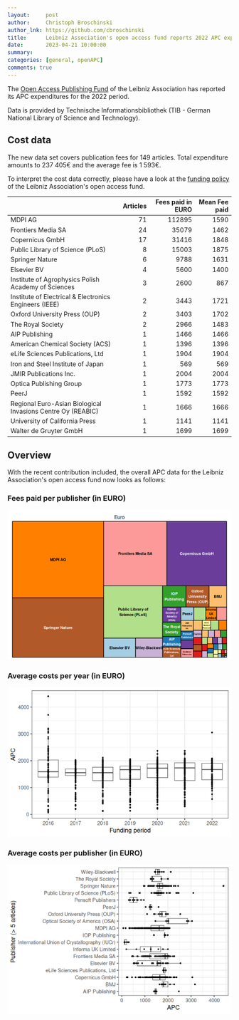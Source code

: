```yaml
---
layout:     post
author:     Christoph Broschinski
author_lnk: https://github.com/cbroschinski
title:      Leibniz Association's open access fund reports 2022 APC expenditures
date:       2023-04-21 10:00:00
summary:    
categories: [general, openAPC]
comments: true
---
```





The [Open Access Publishing Fund](https://www.leibniz-gemeinschaft.de/en/research/open-science-and-digitalisation/open-access/journal-publishing-fund.html) of the Leibniz Association has reported its APC expenditures for the 2022 period.

Data is provided by Technische Informationsbibliothek (TIB - German National Library of Science and Technology).

## Cost data



The new data set covers publication fees for 149 articles. Total expenditure amounts to 237 405€ and the average fee is 1 593€.

To interpret the cost data correctly, please have a look at the [funding policy](https://github.com/OpenAPC/openapc-de/blob/master/data/leibnizfonds/README.md) of the Leibniz Association's open access fund.


|                                                            | Articles| Fees paid in EURO| Mean Fee paid|
|:-----------------------------------------------------------|--------:|-----------------:|-------------:|
|MDPI AG                                                     |       71|            112895|          1590|
|Frontiers Media SA                                          |       24|             35079|          1462|
|Copernicus GmbH                                             |       17|             31416|          1848|
|Public Library of Science (PLoS)                            |        8|             15003|          1875|
|Springer Nature                                             |        6|              9788|          1631|
|Elsevier BV                                                 |        4|              5600|          1400|
|Institute of Agrophysics Polish Academy of Sciences         |        3|              2600|           867|
|Institute of Electrical & Electronics Engineers (IEEE)      |        2|              3443|          1721|
|Oxford University Press (OUP)                               |        2|              3403|          1702|
|The Royal Society                                           |        2|              2966|          1483|
|AIP Publishing                                              |        1|              1466|          1466|
|American Chemical Society (ACS)                             |        1|              1396|          1396|
|eLife Sciences Publications, Ltd                            |        1|              1904|          1904|
|Iron and Steel Institute of Japan                           |        1|               569|           569|
|JMIR Publications Inc.                                      |        1|              2004|          2004|
|Optica Publishing Group                                     |        1|              1773|          1773|
|PeerJ                                                       |        1|              1592|          1592|
|Regional Euro-Asian Biological Invasions Centre Oy (REABIC) |        1|              1666|          1666|
|University of California Press                              |        1|              1141|          1141|
|Walter de Gruyter GmbH                                      |        1|              1699|          1699|

## Overview

With the recent contribution included, the overall APC data for the Leibniz Association's open access fund now looks as follows:

### Fees paid per publisher (in EURO)

![plot of chunk tree_leibnizfonds_2023_04_21_full](/figure/tree_leibnizfonds_2023_04_21_full-1.png)

###  Average costs per year (in EURO)

![plot of chunk box_leibnizfonds_2023_04_21_year_full](/figure/box_leibnizfonds_2023_04_21_year_full-1.png)

###  Average costs per publisher (in EURO)

![plot of chunk box_leibnizfonds_2023_04_21_publisher_full](/figure/box_leibnizfonds_2023_04_21_publisher_full-1.png)
